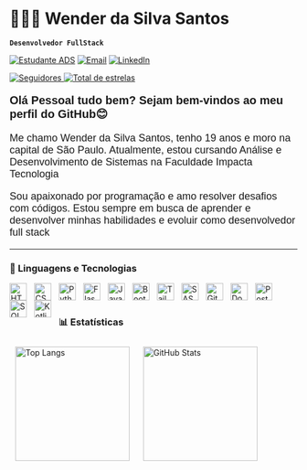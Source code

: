 <p align="left">
  <h1 align="left">👩🏻‍💻 Wender da Silva Santos</h1>
</p>





**`Desenvolvedor FullStack`**

[![Estudante ADS](https://img.shields.io/badge/Estudante-ADS-0f172a?style=for-the-badge&logo=bookstack&logoColor=00eaff)]()
[![Email](https://img.shields.io/badge/E--mail-wenderman74@gmail.com-1e293b?style=for-the-badge&logo=gmail&logoColor=10b981)](mailto:wenderman74@gmail.com)
[![LinkedIn](https://img.shields.io/badge/LinkedIn-Perfil-0a66c2?style=for-the-badge&logo=linkedin&logoColor=white)](https://www.linkedin.com/in/wender-da-silva-santos/)

<p align="left">
    <a href="https://github.com/Wender1903?tab=followers">
        <img 
            alt="Seguidores" 
            title="Me siga no GitHub" 
            src="https://custom-icon-badges.demolab.com/github/followers/Wender1903?color=236ad3&labelColor=1155ba&style=for-the-badge&logo=github&label=Seguidores&logoColor=white"
        />
    </a>
        <a href="https://github.com/Wender1903?tab=repositories&sort=stargazers">
        <img 
            alt="Total de estrelas" 
            title="Total de estrelas GitHub" 
            src="https://custom-icon-badges.demolab.com/github/stars/Wender1903?color=55960c&style=for-the-badge&labelColor=488207&logo=star&label=estrelas"
        />
    </a>
</p>


<p style="font-family: Arial, sans-serif; font-size: 20px; font-weight: bold;">
  Olá Pessoal tudo bem? Sejam bem-vindos ao meu perfil do GitHub😊
</p>

<p style="font-family: Arial, sans-serif; font-size: 18px; font-weight: normal;">
  Me chamo Wender da Silva Santos, tenho 19 anos e moro na capital de São Paulo. Atualmente, estou cursando Análise e Desenvolvimento de Sistemas na Faculdade Impacta Tecnologia
</p>

<p style="font-family: Arial, sans-serif; font-size: 18px; font-weight: normal;">
  Sou apaixonado por programação e amo resolver desafios com códigos. Estou sempre em busca de aprender e desenvolver minhas habilidades e evoluir como desenvolvedor full stack
</p>




---

### 🤖 Linguagens e Tecnologias
<img 
    align="left" 
    alt="HTML"
    title="HTML" 
    width="30px" 
    style="padding-right: 10px;" 
    src="https://cdn.jsdelivr.net/gh/devicons/devicon@latest/icons/html5/html5-original.svg" 
/>
<img 
    align="left" 
    alt="CSS" 
    title="CSS"
    width="30px" 
    style="padding-right: 10px;" 
    src="https://cdn.jsdelivr.net/gh/devicons/devicon@latest/icons/css3/css3-original.svg" 
/>
<img 
    align="left" 
    alt="Python" 
    title="Python"
    width="30px" 
    style="padding-right: 10px;" 
    src="https://cdn.jsdelivr.net/gh/devicons/devicon@latest/icons/python/python-original.svg" 
/>
<img 
    align="left" 
    alt="Flask" 
    title="Flask"
    width="30px" 
    style="padding-right: 10px;" 
    src="https://cdn.jsdelivr.net/gh/devicons/devicon@latest/icons/flask/flask-original.svg" 
/>
<img 
    align="left" 
    alt="JavaScript" 
    title="JavaScript"
    width="30px" 
    style="padding-right: 10px;" 
    src="https://cdn.jsdelivr.net/gh/devicons/devicon@latest/icons/javascript/javascript-original.svg" 
/>
<img 
    align="left" 
    alt="Bootstrap"
    title="Bootstrap" 
    width="30px" 
    style="padding-right: 10px;" 
    src="https://cdn.jsdelivr.net/gh/devicons/devicon@latest/icons/bootstrap/bootstrap-original.svg" 
/>
<img 
    align="left" 
    alt="Tailwind" 
    title="Tailwind"
    width="30px" 
    style="padding-right: 10px;" 
    src="https://cdn.jsdelivr.net/gh/devicons/devicon@latest/icons/tailwindcss/tailwindcss-original.svg" 
/>
<img 
    align="left" 
    alt="SASS" 
    title="SASS"
    width="30px" 
    style="padding-right: 10px;" 
    src="https://cdn.jsdelivr.net/gh/devicons/devicon@latest/icons/sass/sass-original.svg" 
/>
<img 
    align="left" 
    alt="Git" 
    title="Git"
    width="30px" 
    style="padding-right: 10px;" 
    src="https://cdn.jsdelivr.net/gh/devicons/devicon@latest/icons/git/git-original.svg"
/>
<img 
    align="left" 
    alt="Docker" 
    title="Docker"
    width="30px" 
    style="padding-right: 10px;" 
    src="https://cdn.jsdelivr.net/gh/devicons/devicon@latest/icons/docker/docker-original.svg" 
/>
<img 
    align="left" 
    alt="Postman" 
    title="Postman"
    width="30px" 
    style="padding-right: 10px;" 
    src="https://www.vectorlogo.zone/logos/getpostman/getpostman-icon.svg" 
/>
<img 
    align="left" 
    alt="SQL" 
    title="SQL"
    width="30px" 
    style="padding-right: 10px;" 
    src="https://cdn.jsdelivr.net/gh/devicons/devicon@latest/icons/mysql/mysql-original.svg" 
/>
<img 
    align="left" 
    alt="Kotlin" 
    title="Kotlin"
    width="30px" 
    style="padding-right: 10px;" 
    src="https://cdn.jsdelivr.net/gh/devicons/devicon@latest/icons/kotlin/kotlin-original.svg" 
/>
<br/>
<br/>

### 📊 Estatísticas

<div align="left">
  <img 
    alt="Top Langs" 
    height="200" 
    style="padding: 10px;" 
    src="https://github-readme-stats.vercel.app/api/top-langs/?username=Wender1903&theme=tokyonight&layout=compact&custom_title=Tecnologias&langs_count=9" 
  />
  <img 
    alt="GitHub Stats" 
    height="200" 
    style="padding: 10px;" 
    src="https://github-readme-stats.vercel.app/api?username=Wender1903&show_icons=true&theme=tokyonight&include_all_commits=true&locale=pt-br" 
  />


</div>

